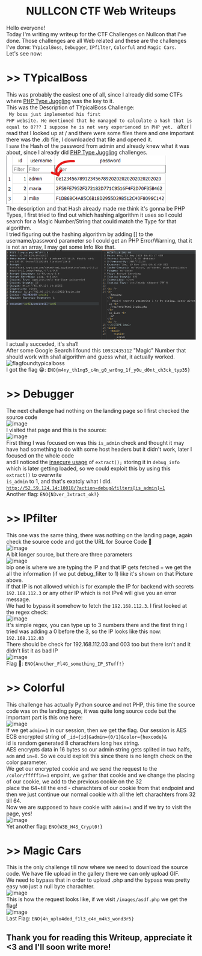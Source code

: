 # <center> NULLCON CTF Web Writeups </center>

Hello everyone! <br> Today I'm writing my writeup for the CTF Challenges on Nullcon that I've done.
Those challenges are all Web related and these are the challenges I've done: <code>TYpicalBoss</code>, <code>Debugger</code>, <code>IPfilter</code>, <code>Colorful</code> and <code>Magic Cars</code>.
<br>
Let's see now:
<br>
# >> TYpicalBoss
This was probably the easiest one of all, since I already did some CTFs where <a href="https://secops.group/php-type-juggling-simplified/" target="_blank">PHP Type Juggling</a> was the key to it. <br>
This was the Description of TYpicalBoss Challenge: <br>
<code>
My boss just implemented his first PHP website. He mentioned that he managed to calculate a hash that is equal to 0??? I suppose he is not very experienced in PHP yet.
</code> after I read that I looked up at / and there were some files there and one important there was the .db file, I downloaded that file and opened it. <br>
I saw the Hash of the password from admin and already knew what it was about, since I already did <a href="https://secops.group/php-type-juggling-simplified/" target="_blank">PHP Type Juggling</a> challenges. <br>
<img src="dbfile.png" /> <br>
The description and that Hash already made me think it's gonna be PHP Types, I first tried to find out which hashing algorithm it uses so I could search for a Magic Number/String that could match the Type for that algorithm.<br>
I tried figuring out the hashing algorithm by adding [] to the username/password parameter so I could get an PHP Error/Warning, that it is not an array, I may get some Info like that.<br>
<img src="phperrorarray.png"><br>
I actually succeded, it's sha1! <br>After some Google Search I found this <code>10932435112</code> "Magic" Number that should work with sha1 algorithm and guess what, it actually worked.
![flagfoundtypicalboss](https://github.com/KiraReys/blog/assets/44244085/b2313ac3-9cb8-48ee-ab21-73a103c34c2e)
<br>
I got the flag 😁: <code>ENO{m4ny_th1ng5_c4n_g0_wr0ng_1f_y0u_d0nt_ch3ck_typ35}</code>
<br>

# >> Debugger

The next challenge had nothing on the landing page so I first checked the source code <br>![image](https://github.com/KiraReys/blog/assets/44244085/14d184a5-a33c-4a5d-9905-b6c8771585dd)
<br>
I visited that page and this is the source: <br>
![image](https://github.com/KiraReys/blog/assets/44244085/ed9a77c1-9fbd-45fc-89b2-4a0024951507)
<br>
First thing I was focused on was this <code>is_admin</code> check and thought it may have had something to do with some host headers but it didn't work, later I focused on the whole code<br>
and I noticed the <a href="https://www.codementor.io/@hayeskier/php-functions-makes-your-site-vulnerable-172bxpju01">insecure usage</a> of <code>extract();</code> storing it in <code>debug_info</code> which is later getting loaded, so we could exploit this by using this <code>extract()</code> to overwrite<br>
<code>is_admin</code> to 1, and that's exatcly what I did.<br>
<code>http://52.59.124.14:10018/?action=debug&filters[is_admin]=1</code><br>
Another flag: <code>ENO{N3ver_3xtract_ok?}</code>
<br>

# >> IPfilter

This one was the same thing, there was nothing on the landing page, again check the source code and got the URL for Source Code 🙂 <br>
![image](https://github.com/KiraReys/blog/assets/44244085/d4267c0f-2275-48b5-a1f5-0922452c3de5)<br>
A bit longer source, but there are three parameters<br>
![image](https://github.com/KiraReys/blog/assets/44244085/a08d0577-bda8-4193-815b-7aa0a2dd0b11)<br>
bip one is where we are typing the IP and that IP gets fetched + we get the all the information (if we put debug_filter to 1) like it's shown on that Picture above. <br>
If that IP is not allowed which is for example the IP for backend with secrets <code>192.168.112.3</code> or any other IP which is not IPv4 will give you an error message. <br>
We had to bypass it somehow to fetch the <code>192.168.112.3</code>. I first looked at the regex check: <br>
![image](https://github.com/KiraReys/blog/assets/44244085/67092763-e7fe-4df9-b43a-bfb98989426a)<br>
It's simple regex, you can type up to 3 numbers there and the first thing I tried was adding a 0 before the 3, so the IP looks like this now: <code>192.168.112.03</code> <br>
There should be check for 192.168.112.03 and 003 too but there isn't and it didn't list it as bad IP <br>
![image](https://github.com/KiraReys/blog/assets/44244085/e992f16a-aba2-4ad5-bafc-d362ce171268) <br>
Flag 🥳: <code>ENO{Another_Fl4G_something_IP_STuff!}</code> 
<br>

# >> Colorful

This challenge has actually Python source and not PHP, this time the source code was on the landing page, it was quite long source code but the important part is this one here:<br>
![image](https://github.com/KiraReys/blog/assets/44244085/ad73bd5c-220b-4896-8198-e12b5cc7054a)<br>
If we get <code>admin=1</code> in our session, then we get the flag. Our session is AES ECB encrypted string of <code>_id={id}&admin={0/1}&color={hexcode}&</code><br>
id is random generated 8 charachters long hex string. <br>
AES encrypts data in 16 bytes so our admin string gets splited in two halfs, <code>adm</code> and <code>in=0</code>. So we could exploit this since there is no length check on the color parameter.<br>
We get our encrypted cookie and we send the request to the <code>/color/fffffin=1</code> enpoint, we gather that cookie and we change the placing of our cookie, we add to the previous cookie on the 32<br>
place the 64~till the end - charachters of our cookie from that endpoint and then we just continue our normal cookie with all the left charachters from 32 till 64. <br>
Now we are supposed to have cookie with <code>admin=1</code> and if we try to visit the page, yes!<br>
![image](https://github.com/KiraReys/blog/assets/44244085/509ad392-5552-4dbf-903a-04076ae76cb0)<br>
Yet another flag: <code>ENO{W3B_H4S_Crypt0!}</code>
<br>

# >> Magic Cars

This is the only challenge till now where we need to download the source code. We have file upload in the gallery there we can only upload GIF. <br>
We need to bypass that in order to upload .php and the bypass was pretty easy <code>%00</code> just a null byte charachter. <br>
![image](https://github.com/KiraReys/blog/assets/44244085/d55f29f7-231f-4cc4-abb5-aa2920c3e59f)<br>
This is how the request looks like, if we visit <code>/images/asdf.php</code> we get the flag! <br>
![image](https://github.com/KiraReys/blog/assets/44244085/1dae90b9-6c64-4e51-a899-87f555a5a137)<br>
Last Flag: <code>ENO{4n_uplo4ded_f1l3_c4n_m4k3_wond3r5}</code>
<br>
## Thank you for reading this Writeup, appreciate it <3 and I'll soon write more!






 








